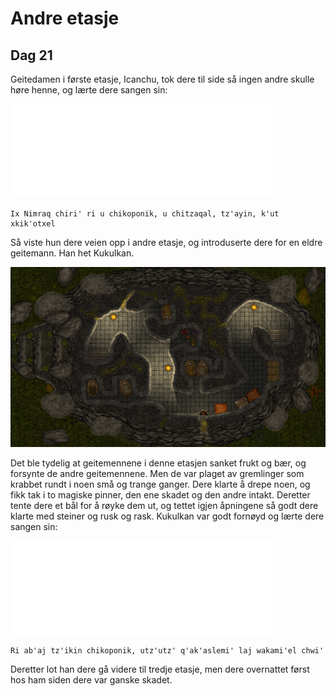 # Andre etasje

## Dag 21

<!-- img src="images/goatwoman_mini.png" alt="Icanchu"/ -->

Geitedamen i første etasje, Icanchu, tok dere til side så ingen andre skulle høre henne, og lærte dere sangen sin:

<iframe width="420" src="video/song-01.mp4" frameborder="0">&nbsp;</iframe>

    Ix Nimraq chiri' ri u chikoponik, u chitzaqal, tz'ayin, k'ut xkik'otxel

Så viste hun dere veien opp i andre etasje, og introduserte dere for en eldre geitemann. Han het Kukulkan. 

<img src="images/spike_1st_mini.png" alt="Andre etasje"/>

Det ble tydelig at geitemennene
i denne etasjen sanket frukt og bær, og forsynte de andre geitemennene. Men de var plaget av gremlinger som krabbet rundt i noen små og trange ganger.
Dere klarte å drepe noen, og fikk tak i to magiske pinner, den ene skadet og den andre intakt. Deretter tente dere et bål for å røyke dem ut, og 
tettet igjen åpningene så godt dere klarte med steiner og rusk og rask. Kukulkan var godt fornøyd og lærte dere sangen sin:

<iframe width="420" src="video/song-02.mp4" frameborder="0">&nbsp;</iframe>

    Ri ab'aj tz'ikin chikoponik, utz'utz' q'ak'aslemi' laj wakami'el chwi'

<!-- img src="images/kukulkan_mini.png" alt="Kukulkan"/ -->

Deretter lot han dere gå videre til tredje etasje, men dere overnattet først hos ham siden dere var ganske skadet.
